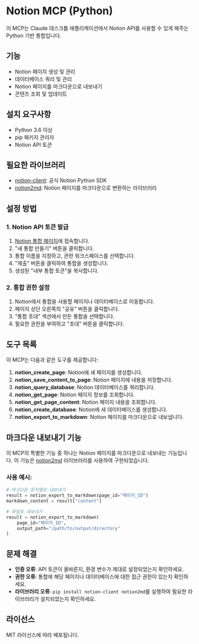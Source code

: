 # Notion MCP (Python)

이 MCP는 Claude 데스크톱 애플리케이션에서 Notion API를 사용할 수 있게 해주는 Python 기반 통합입니다.

## 기능

- Notion 페이지 생성 및 관리
- 데이터베이스 쿼리 및 관리
- Notion 페이지를 마크다운으로 내보내기
- 콘텐츠 조회 및 업데이트

## 설치 요구사항

- Python 3.6 이상
- pip 패키지 관리자
- Notion API 토큰

## 필요한 라이브러리

- [notion-client](https://github.com/ramnes/notion-sdk-py): 공식 Notion Python SDK
- [notion2md](https://github.com/echo724/notion2md): Notion 페이지를 마크다운으로 변환하는 라이브러리

## 설정 방법

### 1. Notion API 토큰 발급

1. [Notion 통합 페이지](https://www.notion.so/my-integrations)에 접속합니다.
2. "새 통합 만들기" 버튼을 클릭합니다.
3. 통합 이름을 지정하고, 관련 워크스페이스를 선택합니다.
4. "제출" 버튼을 클릭하여 통합을 생성합니다.
5. 생성된 "내부 통합 토큰"을 복사합니다.

### 2. 통합 권한 설정

1. Notion에서 통합을 사용할 페이지나 데이터베이스로 이동합니다.
2. 페이지 상단 오른쪽의 "공유" 버튼을 클릭합니다.
3. "통합 초대" 섹션에서 만든 통합을 선택합니다.
4. 필요한 권한을 부여하고 "초대" 버튼을 클릭합니다.

## 도구 목록

이 MCP는 다음과 같은 도구를 제공합니다:

1. **notion_create_page**: Notion에 새 페이지를 생성합니다.
2. **notion_save_content_to_page**: Notion 페이지에 내용을 저장합니다.
3. **notion_query_database**: Notion 데이터베이스를 쿼리합니다.
4. **notion_get_page**: Notion 페이지 정보를 조회합니다.
5. **notion_get_page_content**: Notion 페이지 내용을 조회합니다.
6. **notion_create_database**: Notion에 새 데이터베이스를 생성합니다.
7. **notion_export_to_markdown**: Notion 페이지를 마크다운으로 내보냅니다.

## 마크다운 내보내기 기능

이 MCP의 특별한 기능 중 하나는 Notion 페이지를 마크다운으로 내보내는 기능입니다. 이 기능은 [notion2md](https://github.com/echo724/notion2md) 라이브러리를 사용하여 구현되었습니다.

### 사용 예시:

```python
# 마크다운 문자열로 내보내기
result = notion_export_to_markdown(page_id="페이지_ID")
markdown_content = result["content"]

# 파일로 내보내기
result = notion_export_to_markdown(
    page_id="페이지_ID", 
    output_path="/path/to/output/directory"
)
```

## 문제 해결

- **인증 오류**: API 토큰이 올바른지, 환경 변수가 제대로 설정되었는지 확인하세요.
- **권한 오류**: 통합에 해당 페이지나 데이터베이스에 대한 접근 권한이 있는지 확인하세요.
- **라이브러리 오류**: `pip install notion-client notion2md`를 실행하여 필요한 라이브러리가 설치되었는지 확인하세요.

## 라이선스

MIT 라이선스에 따라 배포됩니다. 